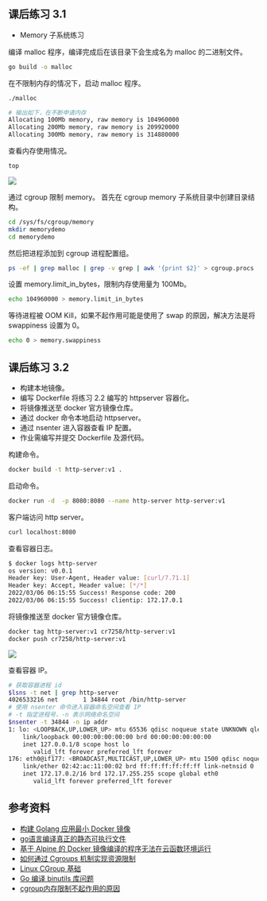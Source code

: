 ## 课后练习 3.1
- Memory 子系统练习

编译 malloc 程序，编译完成后在该目录下会生成名为 malloc 的二进制文件。
```bash
go build -o malloc
```

在不限制内存的情况下，启动 malloc 程序。
```bash
./malloc

# 输出如下，在不断申请内存
Allocating 100Mb memory, raw memory is 104960000
Allocating 200Mb memory, raw memory is 209920000
Allocating 300Mb memory, raw memory is 314880000
```

查看内存使用情况。
```bash
top
```

![](https://chengzw258.oss-cn-beijing.aliyuncs.com/Article/20220306204950.png)

通过 cgroup 限制 memory。
首先在 cgroup memory 子系统目录中创建目录结构。
```bash
cd /sys/fs/cgroup/memory
mkdir memorydemo
cd memorydemo
```
然后把进程添加到 cgroup 进程配置组。
```bash
ps -ef | grep malloc | grep -v grep | awk '{print $2}' > cgroup.procs
```
设置 memory.limit_in_bytes，限制内存使用量为 100Mb。 
```bash
echo 104960000 > memory.limit_in_bytes
```
等待进程被 OOM Kill，如果不起作用可能是使用了 swap 的原因，解决方法是将 swappiness 设置为 0。
```bash
echo 0 > memory.swappiness
```

## 课后练习 3.2
- 构建本地镜像。
- 编写 Dockerfile 将练习 2.2 编写的 httpserver 容器化。
- 将镜像推送至 docker 官方镜像仓库。
- 通过 docker 命令本地启动 httpserver。
- 通过 nsenter 进入容器查看 IP 配置。
- 作业需编写并提交 Dockerfile 及源代码。

构建命令。
```bash
docker build -t http-server:v1 .
```
启动命令。
```bash
docker run -d  -p 8080:8080 --name http-server http-server:v1
```
客户端访问 http server。
```bash
curl localhost:8080
```
查看容器日志。
```bash
$ docker logs http-server
os version: v0.0.1 
Header key: User-Agent, Header value: [curl/7.71.1] 
Header key: Accept, Header value: [*/*] 
2022/03/06 06:15:55 Success! Response code: 200
2022/03/06 06:15:55 Success! clientip: 172.17.0.1
```
将镜像推送至 docker 官方镜像仓库。
```bash
docker tag http-server:v1 cr7258/http-server:v1
docker push cr7258/http-server:v1
```

![](https://chengzw258.oss-cn-beijing.aliyuncs.com/Article/20220306142909.png)

查看容器 IP。
```bash
# 获取容器进程 id
$lsns -t net | grep http-server
4026533216 net       1 34844 root /bin/http-server
# 使用 nsenter 命令进入容器命名空间查看 IP
# -t 指定进程号，-n 表示网络命名空间
$nsenter -t 34844 -n ip addr
1: lo: <LOOPBACK,UP,LOWER_UP> mtu 65536 qdisc noqueue state UNKNOWN qlen 1
    link/loopback 00:00:00:00:00:00 brd 00:00:00:00:00:00
    inet 127.0.0.1/8 scope host lo
       valid_lft forever preferred_lft forever
176: eth0@if177: <BROADCAST,MULTICAST,UP,LOWER_UP> mtu 1500 qdisc noqueue state UP 
    link/ether 02:42:ac:11:00:02 brd ff:ff:ff:ff:ff:ff link-netnsid 0
    inet 172.17.0.2/16 brd 172.17.255.255 scope global eth0
       valid_lft forever preferred_lft forever
```
## 参考资料
- [构建 Golang 应用最小 Docker 镜像](https://juejin.cn/post/6844904174396637197)
- [go语言编译真正的静态可执行文件](https://rocket049.cn/static-go.md)
- [基于 Alpine 的 Docker 镜像编译的程序无法在云函数环境运行](https://cloud.tencent.com/developer/article/1536308)
- [如何通过 Cgroups 机制实现资源限制](https://my.oschina.net/u/4923278/blog/4980857)
- [Linux CGroup 基础](https://wudaijun.com/2018/10/linux-cgroup/)
- [Go 编译 binutils 库问题](https://www.cnblogs.com/xuelisheng/p/10452111.html)
- [cgroup内存限制不起作用的原因](https://segmentfault.com/a/1190000037504275)
